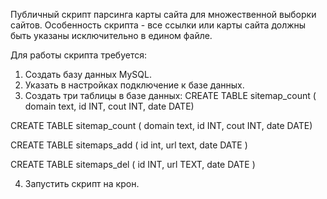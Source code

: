Публичный скрипт парсинга карты сайта для множественной выборки сайтов.
Особенность скрипта - все ссылки или карты сайта должны быть указаны исключительно в едином файле.

Для работы скрипта требуется:
1. Создать базу данных MySQL.
2. Указать в настройках подключение к базе данных.
3. Создать три таблицы в базе данных:
CREATE TABLE sitemap_count (
domain text,
id INT,
cout INT,
date DATE)

CREATE TABLE sitemap_count (
domain text,
id INT,
cout INT,
date DATE)

CREATE TABLE sitemaps_add (
id int,
url text,
date DATE
)

CREATE TABLE sitemaps_del (
id INT,
url TEXT,
date DATE
)

4. Запустить скрипт на крон.
